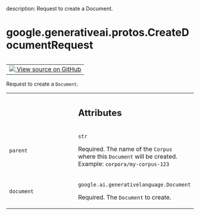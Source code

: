 description: Request to create a Document.

<div itemscope itemtype="http://developers.google.com/ReferenceObject">
<meta itemprop="name" content="google.generativeai.protos.CreateDocumentRequest" />
<meta itemprop="path" content="Stable" />
</div>

# google.generativeai.protos.CreateDocumentRequest

<!-- Insert buttons and diff -->

<table class="tfo-notebook-buttons tfo-api nocontent" align="left">
<td>
  <a target="_blank" href="https://github.com/googleapis/google-cloud-python/tree/main/packages/google-ai-generativelanguage/google/ai/generativelanguage_v1beta/types/retriever_service.py#L302-L321">
    <img src="https://www.tensorflow.org/images/GitHub-Mark-32px.png" />
    View source on GitHub
  </a>
</td>
</table>



Request to create a ``Document``.

<!-- Placeholder for "Used in" -->




<!-- Tabular view -->
 <table class="responsive fixed orange">
<colgroup><col width="214px"><col></colgroup>
<tr><th colspan="2"><h2 class="add-link">Attributes</h2></th></tr>

<tr>
<td>

`parent`<a id="parent"></a>

</td>
<td>

`str`

Required. The name of the ``Corpus`` where this ``Document``
will be created. Example: ``corpora/my-corpus-123``

</td>
</tr><tr>
<td>

`document`<a id="document"></a>

</td>
<td>

`google.ai.generativelanguage.Document`

Required. The ``Document`` to create.

</td>
</tr>
</table>




